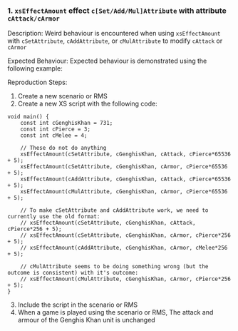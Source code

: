 ### 1. `xsEffectAmount` effect `c[Set/Add/Mul]Attribute` with attribute `cAttack/cArmor`

Description: Weird behaviour is encountered when using `xsEffectAmount` with `cSetAttribute`, `cAddAttribute`, or `cMulAttribute` to modify `cAttack` or `cArmor`

Expected Behaviour: Expected behaviour is demonstrated using the following example:

Reproduction Steps:

1. Create a new scenario or RMS
2. Create a new XS script with the following code:
```xs
void main() {
    const int cGenghisKhan = 731;
    const int cPierce = 3;
    const int cMelee = 4;

    // These do not do anything
    xsEffectAmount(cSetAttribute, cGenghisKhan, cAttack, cPierce*65536 + 5);
    xsEffectAmount(cSetAttribute, cGenghisKhan, cArmor, cPierce*65536 + 5);
    xsEffectAmount(cAddAttribute, cGenghisKhan, cAttack, cPierce*65536 + 5);
    xsEffectAmount(cMulAttribute, cGenghisKhan, cArmor, cPierce*65536 + 5);

    // To make cSetAttribute and cAddAttribute work, we need to currently use the old format:
    // xsEffectAmount(cSetAttribute, cGenghisKhan, cAttack, cPierce*256 + 5);
    // xsEffectAmount(cSetAttribute, cGenghisKhan, cArmor, cPierce*256 + 5);
    // xsEffectAmount(cAddAttribute, cGenghisKhan, cArmor, cMelee*256 + 5);

    // cMulAttribute seems to be doing something wrong (but the outcome is consistent) with it's outcome:
    // xsEffectAmount(cMulAttribute, cGenghisKhan, cArmor, cPierce*256 + 5);
}
```
3. Include the script in the scenario or RMS
4. When a game is played using the scenario or RMS, The attack and armour of the Genghis Khan unit is unchanged

